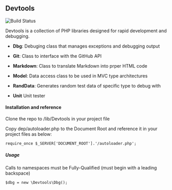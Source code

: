 ## Devtools 

![Build Status](https://codeship.com/projects/e802aba0-bc45-0131-50bf-127f5dbe26ea/status?branch=master)

Devtools is a collection of PHP libraries designed for rapid development and debugging.

* **Dbg**:
Debuging class that manages exceptions and debugging output

* **Git**:
Class to interface with the GitHub API

* **Markdown**:
Class to translate Markdown into prper HTML code

* **Model**:
Data access class to be used in MVC type architectures

* **RandData**:
Generates random test data of specific type to debug with

* **Unit**
Unit tester

#### Installation and reference
Clone the repo to /lib/Devtools in your project file

Copy dep/autoloader.php to the Document Root and reference it in your project files as below:

    require_once $_SERVER['DOCUMENT_ROOT'].'/autoloader.php';

##### Usage
Calls to namespaces must be Fully-Qualified (must begin with a leading backspace)

    $dbg = new \Devtools\Dbg();

